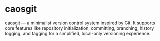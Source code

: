 # caosgit
caosgit — a minimalist version control system inspired by Git. It supports core features like repository initialization, committing, branching, history logging, and tagging for a simplified, local-only versioning experience.
